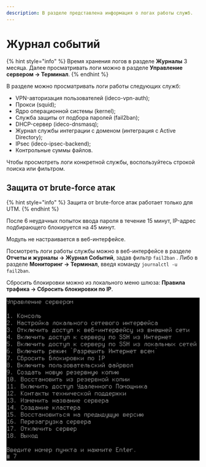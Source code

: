```yaml
---
description: В разделе представлена информация о логах работы служб.
---
```


# Журнал событий

{% hint style="info" %}
Время хранения логов в разделе **Журналы** 3 месяца. Далее просматривать логи можно в разделе **Управление сервером -> Терминал**.
{% endhint %}

В разделе можно просматривать логи работы следующих служб:

* VPN-авторизация пользователей (ideco-vpn-auth);
* Прокси (squid);
* Ядро операционной системы (kernel);
* Служба защиты от подбора паролей (fail2ban);
* DHCP-сервер (ideco-dnsmasq);
* Журнал службы интеграции с доменом (интеграция с Active Directory);
* IPsec (ideco-ipsec-backend);
* Контрольные суммы файлов.

Чтобы просмотреть логи конкретной службы, воспользуйтесь строкой поиска или фильтром.

## Защита от brute-force атак

{% hint style="info" %} 
Защита от brute-force атак работает только для UTM. 
{% endhint %}

После 6 неудачных попыток ввода пароля в течение 15 минут, IP-адрес подбирающего блокируется на 45 минут.

Модуль не настраивается в веб-интерфейсе.

Посмотреть логи работы службы можно в веб-интерфейсе в разделе **Отчеты и журналы -> Журнал Событий**, задав фильтр `fail2ban` . Либо в разделе **Мониторинг -> Терминал**, введя команду `journalctl -u fail2ban`.

Сбросить блокировки можно из локального меню шлюза: **Правила трафика -> Сбросить блокировки по IP**.

![](../../.gitbook/assets/bruteforce.png)
